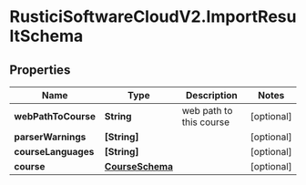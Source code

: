 # RusticiSoftwareCloudV2.ImportResultSchema

## Properties
Name | Type | Description | Notes
------------ | ------------- | ------------- | -------------
**webPathToCourse** | **String** | web path to this course | [optional] 
**parserWarnings** | **[String]** |  | [optional] 
**courseLanguages** | **[String]** |  | [optional] 
**course** | [**CourseSchema**](CourseSchema.md) |  | [optional] 


